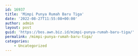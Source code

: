 ```yaml
---
id: 16937
title: 'Mimpi Punya Rumah Baru Tiga'
date: '2022-08-27T11:55:08+00:00'
author: admin
layout: post
guid: 'https://bos.awn.biz.id/mimpi-punya-rumah-baru-tiga/'
permalink: /mimpi-punya-rumah-baru-tiga/
categories:
    - Uncategorized
---
```



